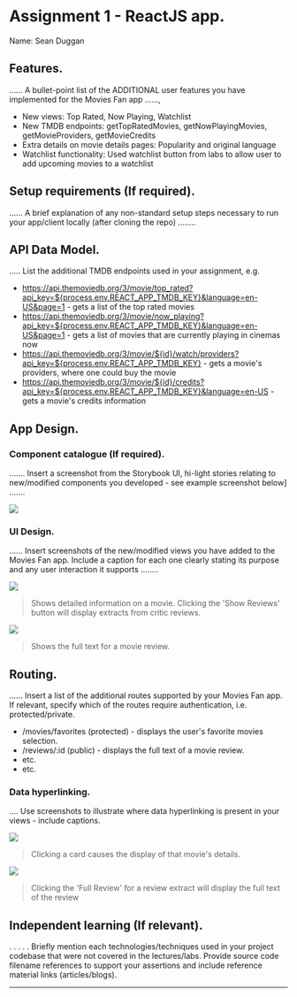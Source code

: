 # Assignment 1 - ReactJS app.

Name: Sean Duggan

## Features.

...... A bullet-point list of the ADDITIONAL user features you have implemented for the  Movies Fan app ......,
 
 + New views: Top Rated, Now Playing, Watchlist
 + New TMDB endpoints: getTopRatedMovies, getNowPlayingMovies, getMovieProviders, getMovieCredits
 + Extra details on movie details pages: Popularity and original language
 + Watchlist functionality: Used watchlist button from labs to allow user to add upcoming movies to a watchlist

## Setup requirements (If required).

...... A brief explanation of any non-standard setup steps necessary to run your app/client locally (after cloning the repo) ........

## API Data Model.

..... List the additional TMDB endpoints used in your assignment, e.g.

+ https://api.themoviedb.org/3/movie/top_rated?api_key=${process.env.REACT_APP_TMDB_KEY}&language=en-US&page=1 - gets a list of the top rated movies
+ https://api.themoviedb.org/3/movie/now_playing?api_key=${process.env.REACT_APP_TMDB_KEY}&language=en-US&page=1 - gets a list of movies that are currently playing in cinemas now
+ https://api.themoviedb.org/3/movie/${id}/watch/providers?api_key=${process.env.REACT_APP_TMDB_KEY} - gets a movie's providers, where one could buy the movie
+ https://api.themoviedb.org/3/movie/${id}/credits?api_key=${process.env.REACT_APP_TMDB_KEY}&language=en-US - gets a movie's credits information

## App Design.

### Component catalogue (If required).

....... Insert a screenshot from the Storybook UI, hi-light stories relating to new/modified components you developed - see example screenshot below] .......

![][stories]

### UI Design.

...... Insert screenshots of the new/modified views you have added to the Movies Fan app. Include a caption for each one clearly stating its purpose and any user interaction it supports ........

![][movieDetail]
>Shows detailed information on a movie. Clicking the 'Show Reviews' button will display extracts from critic reviews.

![][review]
>Shows the full text for a movie review. 

## Routing.

...... Insert a list of the additional routes supported by your Movies Fan app. If relevant, specify which of the routes require authentication, i.e. protected/private.

+ /movies/favorites (protected) - displays the user's favorite movies selection.
+ /reviews/:id (public) - displays the full text of a movie review.
+ etc.
+ etc.

### Data hyperlinking.

.... Use screenshots to illustrate where data hyperlinking is present in your views - include captions.

![][cardLink]
> Clicking a card causes the display of that movie's details.

![][reviewLink]
>Clicking the 'Full Review' for a review extract will display the full text of the review

## Independent learning (If relevant).

. . . . . Briefly mention each technologies/techniques used in your project codebase that were not covered in the lectures/labs. Provide source code filename references to support your assertions and include reference material links (articles/blogs).

---------------------------------

[model]: ./data.jpg
[movieDetail]: ./public/movieDetail.png
[review]: ./public/review.png
[reviewLink]: ./public/reviewLink.png
[cardLink]: ./public/cardLink.png
[stories]: ./public/storybook.png
